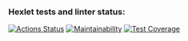 ### Hexlet tests and linter status:
[![Actions Status](https://github.com/dmanufriev/java-project-61/actions/workflows/hexlet-check.yml/badge.svg)](https://github.com/dmanufriev/java-project-61/actions)
[![Maintainability](https://api.codeclimate.com/v1/badges/5e510677fd0c5c3e3e76/maintainability)](https://codeclimate.com/github/dmanufriev/java-project-61/maintainability)
[![Test Coverage](https://api.codeclimate.com/v1/badges/5e510677fd0c5c3e3e76/test_coverage)](https://codeclimate.com/github/dmanufriev/java-project-61/test_coverage)
